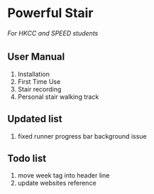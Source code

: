# Powerful Stair
###### For HKCC and SPEED students

## User Manual
1. Installation
2. First Time Use
3. Stair recording
4. Personal stair walking track

## Updated list
1. fixed runner progress bar background issue

## Todo list
1. move week tag into header line
2. update websites reference